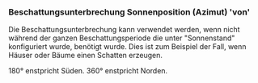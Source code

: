 ﻿### Beschattungsunterbrechung Sonnenposition (Azimut) 'von'

Die Beschattungsunterbrechung kann verwendet werden, wenn nicht während der ganzen Beschattungsperiode die unter "Sonnenstand" konfiguriert wurde, benötigt wurde.
Dies ist zum Beispiel der Fall, wenn Häuser oder Bäume einen Schatten erzeugen.

180° enstpricht Süden. 360° enstpricht Norden.
